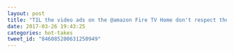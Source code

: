 ```yaml
---
layout: post
title: "TIL the video ads on the @amazon Fire TV Home don't respect the Parental Control settings. I guess shirtless man ad is there to stay. 😡"
date: 2017-03-26 19:43:25
categories: hot-takes
tweet_id: "846085200631250949"
---
```



<!-- Original tweet: https://twitter.com/i/status/846085200631250949 -->